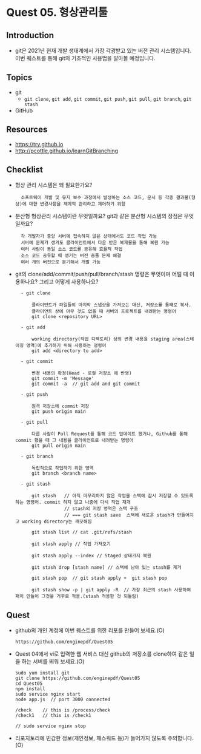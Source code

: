 # Quest 05. 형상관리툴

## Introduction
* git은 2021년 현재 개발 생태계에서 가장 각광받고 있는 버전 관리 시스템입니다. 이번 퀘스트를 통해 git의 기초적인 사용법을 알아볼 예정입니다.

## Topics
* git
  * `git clone`, `git add`, `git commit`, `git push`, `git pull`, `git branch`, `git stash`
* GitHub

## Resources
* https://try.github.io
* http://pcottle.github.io/learnGitBranching

## Checklist
* 형상 관리 시스템은 왜 필요한가요?

        소프트웨어 개발 및 유지 보수 과정에서 발생하는 소스 코드, 문서 등 각종 결과물(형상)에 대한 변경사항을 체계적 관리하고 제어하기 위함

* 분산형 형상관리 시스템이란 무엇일까요? git과 같은 분산형 시스템의 장점은 무엇일까요?

        각 개발자가 중앙 서버에 접속하지 않은 상태에서도 코드 작업 가능
        서버에 문제가 생겨도 클라이언트에서 다운 받은 복제물을 통해 복원 가능
        여러 사람이 동일 소스 코드를 공유해 효율적 작업
        소스 코드 공유할 때 생기는 버전 충돌 문제 해결
        여러 개의 버전으로 분기해서 개발 가능


* git의 clone/add/commit/push/pull/branch/stash 명령은 무엇이며 어떨 때 이용하나요? 그리고 어떻게 사용하나요?

        - git clone

            클라이언트가 파일들의 마지막 스냅샷을 가져오는 대신, 저장소를 통째로 복사. 
            클라이언트 상에 아무 것도 없을 때 서버의 프로젝트를 내려받는 명령어
            git clone <repository URL>

        - git add 

            working directory(작업 디렉토리) 상의 변경 내용을 staging area(스테이징 영역)에 추가하기 위해 사용하는 명령어
            git add <directory to add>

        - git commit 

            변경 내용의 확정(Head - 로컬 저장소 에 반영)
            git commit -m 'Message'
            git commit -a  // git add and git commit

        - git push

            원격 저장소에 commit 저장
            git push origin main

        - git pull

            다른 사람이 Pull Request를 통해 코드 업데이트 했거나, Github를 통해 commit 했을 때 그 내용을 클라이언트로 내려받는 명령어
            git pull origin main

        - git branch

            독립적으로 작업하기 위한 영역
            git branch <branch name>

        - git stash

            git stash   // 아직 마무리하지 않은 작업을 스택에 잠시 저장할 수 있도록 하는 명령어. commit 하지 않고 나중에 다시 작업 재개
                        // stash의 저장 영역은 스택 구조
                        // === git stash save  스택에 새로운 stash가 만들어지고 working directory는 깨끗해짐

            git stash list // cat .git/refs/stash

            git stash apply // 작업 가져오기

            git stash apply --index // Staged 상태가지 복원

            git stash drop [stash name] // 스택에 남아 있는 stash를 제거

            git stash pop  // git stash apply +  git stash pop

            git stash show -p | git apply -R  // 가장 최근의 stash 사용하여 패치 만들어 그것을 거꾸로 적용.(stash 적용한 것 되돌림)

## Quest
* github의 개인 계정에 이번 퀘스트를 위한 리포를 만들어 보세요.(O)

      https://github.com/enginepdf/Quest05

* Quest 04에서 vi로 입력한 웹 서비스 대신 github의 저장소를 clone하여 같은 일을 하는 서버를 띄워 보세요.(O)

      sudo yum install git
      git clone https://github.com/enginepdf/Quest05
      cd Quest05
      npm install
      sudo service nginx start
      node app.js  // port 3000 connected

      /check    // this is /process/check
      /check1   // this is /check1

      // sudo service nginx stop

* 리포지토리에 민감한 정보(개인정보, 패스워드 등)가 들어가지 않도록 주의합니다.(O)
